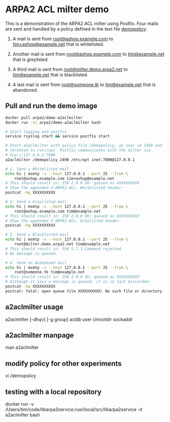 # ARPA2 ACL milter demo

This is a demonstration of the ARPA2 ACL milter using Postfix. Four mails are
sent and handled by a policy defined in the text file [demopolicy]:

1. A mail is sent from root@ashop.example.com to tim+ashop@example.net that is
whitelisted.

2. Another mail is sent from root@ashop.example.com to tim@example.net that is
greylisted.

3. A third mail is sent from root@milter.demo.arpa2.net to tim@example.net that
is blacklisted.

4. A last mail is sent from root@someone.tk to tim@example.net that
is abandoned.


## Pull and run the demo image
```sh
docker pull arpa2/demo-a2aclmilter
docker run -ti arpa2/demo-a2aclmilter bash

# Start logging and postfix
service rsyslog start && service postfix start

# Start a2aclmilter with policy file /demopolicy, as user id 2498 and
# chrooted to /etc/opt. Postfix communicates with the milter via
# tcp://127.0.0.1:7000
a2aclmilter /demopolicy 2498 /etc/opt inet:7000@127.0.0.1

# 1. Send a Whitelisted mail
echo hi | msmtp -v --host 127.0.0.1 --port 25 --from \
    root@ashop.example.com tim+ashop@example.net
# This should result in: 250 2.0.0 Ok: queued as XXXXXXXXXX
# Show the appended X-ARPA2-ACL: Whitelisted header:
postcat -hq XXXXXXXXXX

# 2. Send a Greylisted mail
echo hi | msmtp -v --host 127.0.0.1 --port 25 --from \
    root@ashop.example.com tim@example.net
# This should result in: 250 2.0.0 Ok: queued as XXXXXXXXXX
# Show the appended X-ARPA2-ACL: Greylisted header:
postcat -hq XXXXXXXXXX

# 3. Send a Blacklisted mail
echo hi | msmtp -v --host 127.0.0.1 --port 25 --from \
    root@milter.demo.arpa2.net tim@example.net
# This should result in: 550 5.7.1 Command rejected
# No message is queued.

# 4. Send an Abandoned mail
echo hi | msmtp -v --host 127.0.0.1 --port 25 --from \
    root@someone.tk tim@example.net
# This should result in: 250 2.0.0 Ok: queued as XXXXXXXXXX
# Although it sais a message is queued, it is in fact discarded:
postcat -hq XXXXXXXXXX
postcat: fatal: open queue file XXXXXXXXXX: No such file or directory
```

## a2aclmilter usage
a2aclmilter [-dhqv] [-g group] acldb user chrootdir sockaddr

## a2aclmilter manpage
man a2aclmilter

## modify policy for other experiments
vi /demopolicy

## testing with a local repository
docker run -v /Users/tim/code/libarpa2service:/usr/local/src/libarpa2service -it a2aclmilter bash

[demopolicy]: ./demopolicy
